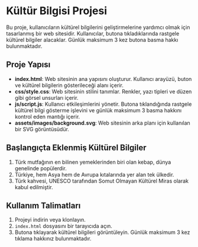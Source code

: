 # Kültür Bilgisi Projesi

Bu proje, kullanıcıların kültürel bilgilerini geliştirmelerine yardımcı olmak için tasarlanmış bir web sitesidir. Kullanıcılar, butona tıkladıklarında rastgele kültürel bilgiler alacaklar. Günlük maksimum 3 kez butona basma hakkı bulunmaktadır.

## Proje Yapısı

- **index.html**: Web sitesinin ana yapısını oluşturur. Kullanıcı arayüzü, buton ve kültürel bilgilerin gösterileceği alanı içerir.
- **css/style.css**: Web sitesinin stilini tanımlar. Renkler, yazı tipleri ve düzen gibi görsel unsurları içerir.
- **js/script.js**: Kullanıcı etkileşimlerini yönetir. Butona tıklandığında rastgele kültürel bilgi gösterme işlevini ve günlük maksimum 3 basma hakkını kontrol eden mantığı içerir.
- **assets/images/background.svg**: Web sitesinin arka planı için kullanılan bir SVG görüntüsüdür.

## Başlangıçta Eklenmiş Kültürel Bilgiler

1. Türk mutfağının en bilinen yemeklerinden biri olan kebap, dünya genelinde popülerdir.
2. Türkiye, hem Asya hem de Avrupa kıtalarında yer alan tek ülkedir.
3. Türk kahvesi, UNESCO tarafından Somut Olmayan Kültürel Miras olarak kabul edilmiştir.

## Kullanım Talimatları

1. Projeyi indirin veya klonlayın.
2. `index.html` dosyasını bir tarayıcıda açın.
3. Butona tıklayarak kültürel bilgileri görüntüleyin. Günlük maksimum 3 kez tıklama hakkınız bulunmaktadır.